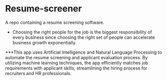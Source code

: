 # Resume-screener
A repo containing a resume screening software.

- Choosing the right people for the job is the biggest responsibility of every business since choosing the right set of people can accelerate business growth exponentially.

***This app uses Artificial Intelligence and Natural Language Processing to automate the resume screening and applicant evaluation process. By utilizing machine learning techniques, the app efficiently matches job requirements with applicant skills, streamlining the hiring process for recruiters and HR professionals.
